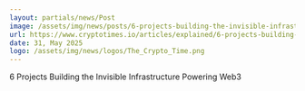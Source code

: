 ```yaml
---
layout: partials/news/Post
image: /assets/img/news/posts/6-projects-building-the-invisible-infrastructure-powering-web3.jpg
url: https://www.cryptotimes.io/articles/explained/6-projects-building-the-invisible-infrastructure-powering-web3/#google_vignette
date: 31, May 2025
logo: /assets/img/news/logos/The_Crypto_Time.png
---
```


6 Projects Building the Invisible Infrastructure Powering Web3
